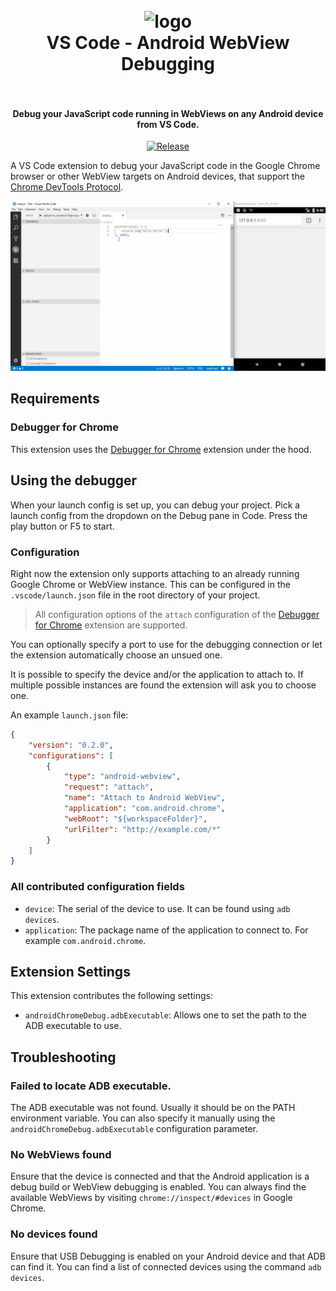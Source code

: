<h1 align="center">
  <br>
    <img src="https://github.com/mpotthoff/vscode-android-webview-debug/raw/master/images/icon.png" alt="logo" width="200">
  <br>
  VS Code - Android WebView Debugging
  <br>
  <br>
</h1>

<h4 align="center">Debug your JavaScript code running in WebViews on any Android device from VS Code.</h4>

<p align="center">
  <a href="https://github.com/mpotthoff/vscode-android-webview-debug/releases"><img src="https://img.shields.io/github/release/mpotthoff/vscode-android-webview-debug.svg" alt="Release"></a>
</p>

A VS Code extension to debug your JavaScript code in the Google Chrome browser or other WebView targets on Android devices, that support the [Chrome DevTools Protocol](https://chromedevtools.github.io/debugger-protocol-viewer/).

![Demo](images/demo.gif)

## Requirements

### Debugger for Chrome

This extension uses the [Debugger for Chrome](https://github.com/Microsoft/vscode-chrome-debug) extension under the hood.

## Using the debugger

When your launch config is set up, you can debug your project. Pick a launch config from the dropdown on the Debug pane in Code. Press the play button or F5 to start.

### Configuration

Right now the extension only supports attaching to an already running Google Chrome or WebView instance. This can be configured in the `.vscode/launch.json` file in the root directory of your project.

> All configuration options of the `attach` configuration of the [Debugger for Chrome](https://github.com/Microsoft/vscode-chrome-debug#attach) extension are supported.

You can optionally specify a port to use for the debugging connection or let the extension automatically choose an unsued one.

It is possible to specify the device and/or the application to attach to. If multiple possible instances are found the extension will ask you to choose one.

An example `launch.json` file:
```json
{
    "version": "0.2.0",
    "configurations": [
        {
            "type": "android-webview",
            "request": "attach",
            "name": "Attach to Android WebView",
            "application": "com.android.chrome",
            "webRoot": "${workspaceFolder}",
            "urlFilter": "http://example.com/*"
        }
    ]
}
```

### All contributed configuration fields

* `device`: The serial of the device to use. It can be found using `adb devices`.
* `application`: The package name of the application to connect to. For example `com.android.chrome`.

## Extension Settings

This extension contributes the following settings:

* `androidChromeDebug.adbExecutable`: Allows one to set the path to the ADB executable to use.

## Troubleshooting

### Failed to locate ADB executable.

The ADB executable was not found. Usually it should be on the PATH environment variable. You can also specify it manually using the `androidChromeDebug.adbExecutable` configuration parameter.

### No WebViews found

Ensure that the device is connected and that the Android application is a debug build or WebView debugging is enabled. You can always find the available WebViews by visiting `chrome://inspect/#devices` in Google Chrome.

### No devices found

Ensure that USB Debugging is enabled on your Android device and that ADB can find it. You can find a list of connected devices using the command `adb devices`.